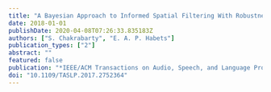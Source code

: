 ```yaml
---
title: "A Bayesian Approach to Informed Spatial Filtering With Robustness Against DOA Estimation Errors"
date: 2018-01-01
publishDate: 2020-04-08T07:26:33.835183Z
authors: ["S. Chakrabarty", "E. A. P. Habets"]
publication_types: ["2"]
abstract: ""
featured: false
publication: "*IEEE/ACM Transactions on Audio, Speech, and Language Processing*"
doi: "10.1109/TASLP.2017.2752364"
---
```


